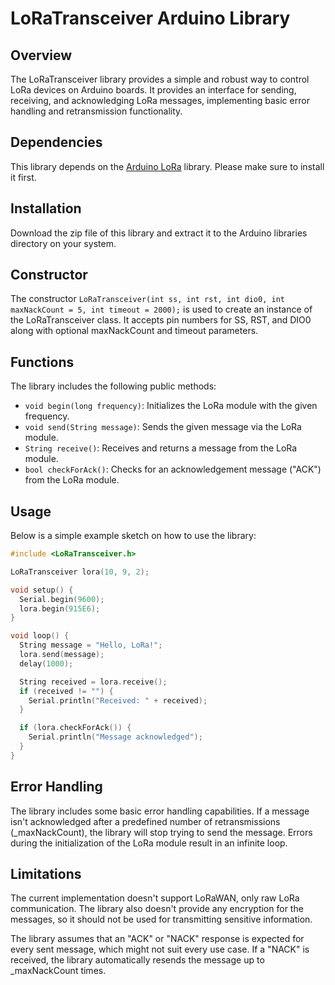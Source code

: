 # LoRaTransceiver Arduino Library

## Overview
The LoRaTransceiver library provides a simple and robust way to control LoRa devices on Arduino boards. It provides an interface for sending, receiving, and acknowledging LoRa messages, implementing basic error handling and retransmission functionality. 

## Dependencies
This library depends on the [Arduino LoRa](https://github.com/sandeepmistry/arduino-LoRa) library. Please make sure to install it first.

## Installation
Download the zip file of this library and extract it to the Arduino libraries directory on your system.

## Constructor
The constructor `LoRaTransceiver(int ss, int rst, int dio0, int maxNackCount = 5, int timeout = 2000);` is used to create an instance of the LoRaTransceiver class. It accepts pin numbers for SS, RST, and DIO0 along with optional maxNackCount and timeout parameters.

## Functions
The library includes the following public methods:
- `void begin(long frequency)`: Initializes the LoRa module with the given frequency.
- `void send(String message)`: Sends the given message via the LoRa module.
- `String receive()`: Receives and returns a message from the LoRa module.
- `bool checkForAck()`: Checks for an acknowledgement message ("ACK") from the LoRa module.

## Usage
Below is a simple example sketch on how to use the library:

```cpp
#include <LoRaTransceiver.h>

LoRaTransceiver lora(10, 9, 2);

void setup() {
  Serial.begin(9600);
  lora.begin(915E6);
}

void loop() {
  String message = "Hello, LoRa!";
  lora.send(message);
  delay(1000);

  String received = lora.receive();
  if (received != "") {
    Serial.println("Received: " + received);
  }

  if (lora.checkForAck()) {
    Serial.println("Message acknowledged");
  }
}
```


## Error Handling
The library includes some basic error handling capabilities. If a message isn't acknowledged after a predefined number of retransmissions (_maxNackCount), the library will stop trying to send the message. Errors during the initialization of the LoRa module result in an infinite loop.

## Limitations
The current implementation doesn't support LoRaWAN, only raw LoRa communication. The library also doesn't provide any encryption for the messages, so it should not be used for transmitting sensitive information.

The library assumes that an "ACK" or "NACK" response is expected for every sent message, which might not suit every use case. If a "NACK" is received, the library automatically resends the message up to _maxNackCount times.
